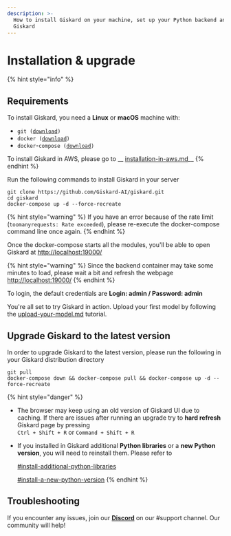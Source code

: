 ```yaml
---
description: >-
  How to install Giskard on your machine, set up your Python backend and upgrade
  Giskard
---
```


# Installation & upgrade

{% hint style="info" %}
## Requirements

To install Giskard, you need a **Linux** or **macOS** machine with:

* `git (`[`download`](https://git-scm.com/book/en/v2/Getting-Started-Installing-Git)`)`
* `docker (`[`download`](https://docs.docker.com/get-docker/)`)`
* `docker`-`compose (`[`download`](https://docs.docker.com/compose/install/)`)`

To install Giskard in AWS, please go to __ [installation-in-aws.md](installation-in-aws.md "mention")__
{% endhint %}

Run the following commands to install Giskard in your server

```shell
git clone https://github.com/Giskard-AI/giskard.git
cd giskard
docker-compose up -d --force-recreate
```

{% hint style="warning" %}
If you have an error because of the rate limit (`toomanyrequests: Rate exceeded`), please re-execute the docker-compose command line once again.
{% endhint %}

Once the docker-compose starts all the modules, you'll be able to open Giskard at [http://localhost:19000/](http://localhost:19000/)

{% hint style="warning" %}
Since the backend container may take some minutes to load, please wait a bit and refresh the webpage [http://localhost:19000/](http://localhost:19000/)
{% endhint %}

To login, the default credentials are **Login: admin / Password: admin**

You're all set to try Giskard in action. Upload your first model by following the [upload-your-model.md](../upload-your-model.md "mention") tutorial.

## Upgrade Giskard to the latest version

In order to upgrade Giskard to the latest version, please run the following in your Giskard distribution directory

```shell
git pull
docker-compose down && docker-compose pull && docker-compose up -d --force-recreate
```

{% hint style="danger" %}
* The browser may keep using an old version of Giskard UI due to caching. If there are issues after running an upgrade try to **hard refresh** Giskard page by pressing\
  `Ctrl + Shift + R` or  `Command + Shift + R`&#x20;
*   If you installed in Giskard additional **Python libraries** or a **new Python version**, you will need to reinstall them. Please refer to

    [#install-additional-python-libraries](./#install-additional-python-libraries "mention")

    [#install-a-new-python-version](./#install-a-new-python-version "mention")
{% endhint %}

## Troubleshooting[​](https://docs.airbyte.com/deploying-airbyte/on-aws-ec2#troubleshooting)

If you encounter any issues, join our [**Discord**](https://discord.gg/fkv7CAr3FE) on our #support channel. Our community will help!&#x20;
